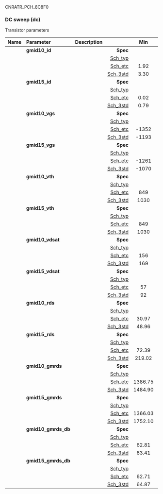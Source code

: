 CNRATR_PCH_8C8F0

### DC sweep (dc)

Transistor parameters



|**Name**|**Parameter**|**Description**| |**Min**|**Typ**|**Max**| Unit|
|:---|:---|:---|---:|:---:|:---:|:---:| ---:|
||**gmid10\_id** | | **Spec**  |  | **0.00** |  | **uA** |
| | | |<a href='results/dc_Sch_typical.html'>Sch_typ</a>| | 3.36 |  | |
| | | |<a href='results/dc_Sch_etc.html'>Sch_etc</a>|1.92 | 3.47 | 5.44 | |
| | | |<a href='results/dc_Sch_mc.html'>Sch_3std</a>|3.30 | 3.35 | 3.40 | |
||**gmid15\_id** | | **Spec**  |  | **0.00** |  | **uA** |
| | | |<a href='results/dc_Sch_typical.html'>Sch_typ</a>| | 0.82 |  | |
| | | |<a href='results/dc_Sch_etc.html'>Sch_etc</a>|0.02 | 0.99 | 1.85 | |
| | | |<a href='results/dc_Sch_mc.html'>Sch_3std</a>|0.79 | 0.81 | 0.83 | |
||**gmid10\_vgs** | | **Spec**  |  | **0** |  | **mV** |
| | | |<a href='results/dc_Sch_typical.html'>Sch_typ</a>| | -1189 |  | |
| | | |<a href='results/dc_Sch_etc.html'>Sch_etc</a>|-1352 | -1159 | -952 | |
| | | |<a href='results/dc_Sch_mc.html'>Sch_3std</a>|-1193 | -1189 | -1186 | |
||**gmid15\_vgs** | | **Spec**  |  | **0** |  | **mV** |
| | | |<a href='results/dc_Sch_typical.html'>Sch_typ</a>| | -1065 |  | |
| | | |<a href='results/dc_Sch_etc.html'>Sch_etc</a>|-1261 | -1020 | -596 | |
| | | |<a href='results/dc_Sch_mc.html'>Sch_3std</a>|-1070 | -1065 | -1059 | |
||**gmid10\_vth** | | **Spec**  |  | **0** |  | **mV** |
| | | |<a href='results/dc_Sch_typical.html'>Sch_typ</a>| | 1033 |  | |
| | | |<a href='results/dc_Sch_etc.html'>Sch_etc</a>|849 | 1009 | 1169 | |
| | | |<a href='results/dc_Sch_mc.html'>Sch_3std</a>|1030 | 1034 | 1038 | |
||**gmid15\_vth** | | **Spec**  |  | **0** |  | **mV** |
| | | |<a href='results/dc_Sch_typical.html'>Sch_typ</a>| | 1033 |  | |
| | | |<a href='results/dc_Sch_etc.html'>Sch_etc</a>|849 | 1009 | 1169 | |
| | | |<a href='results/dc_Sch_mc.html'>Sch_3std</a>|1030 | 1034 | 1038 | |
||**gmid10\_vdsat** | | **Spec**  |  | **0** |  | **mV** |
| | | |<a href='results/dc_Sch_typical.html'>Sch_typ</a>| | 170 |  | |
| | | |<a href='results/dc_Sch_etc.html'>Sch_etc</a>|156 | 168 | 176 | |
| | | |<a href='results/dc_Sch_mc.html'>Sch_3std</a>|169 | 170 | 170 | |
||**gmid15\_vdsat** | | **Spec**  |  | **0** |  | **mV** |
| | | |<a href='results/dc_Sch_typical.html'>Sch_typ</a>| | 93 |  | |
| | | |<a href='results/dc_Sch_etc.html'>Sch_etc</a>|57 | 93 | 111 | |
| | | |<a href='results/dc_Sch_mc.html'>Sch_3std</a>|92 | 93 | 94 | |
||**gmid10\_rds** | | **Spec**  |  | **0.00** |  | **MOhm** |
| | | |<a href='results/dc_Sch_typical.html'>Sch_typ</a>| | 49.70 |  | |
| | | |<a href='results/dc_Sch_etc.html'>Sch_etc</a>|30.97 | 59.93 | 94.86 | |
| | | |<a href='results/dc_Sch_mc.html'>Sch_3std</a>|48.96 | 49.71 | 50.47 | |
||**gmid15\_rds** | | **Spec**  |  | **0.00** |  | **MOhm** |
| | | |<a href='results/dc_Sch_typical.html'>Sch_typ</a>| | 224.53 |  | |
| | | |<a href='results/dc_Sch_etc.html'>Sch_etc</a>|72.39 | 458.95 | 5214.43 | |
| | | |<a href='results/dc_Sch_mc.html'>Sch_3std</a>|219.02 | 225.46 | 231.90 | |
||**gmid10\_gmrds** | | **Spec**  |  | **0.00** |  | **V** |
| | | |<a href='results/dc_Sch_typical.html'>Sch_typ</a>| | 1488.38 |  | |
| | | |<a href='results/dc_Sch_etc.html'>Sch_etc</a>|1386.75 | 1467.19 | 1555.63 | |
| | | |<a href='results/dc_Sch_mc.html'>Sch_3std</a>|1484.90 | 1488.34 | 1491.78 | |
||**gmid15\_gmrds** | | **Spec**  |  | **0.00** |  | **V** |
| | | |<a href='results/dc_Sch_typical.html'>Sch_typ</a>| | 1765.10 |  | |
| | | |<a href='results/dc_Sch_etc.html'>Sch_etc</a>|1366.03 | 1733.14 | 2003.05 | |
| | | |<a href='results/dc_Sch_mc.html'>Sch_3std</a>|1752.10 | 1763.67 | 1775.25 | |
||**gmid10\_gmrds\_db** | | **Spec**  |  | **0.00** |  | **dB** |
| | | |<a href='results/dc_Sch_typical.html'>Sch_typ</a>| | 63.43 |  | |
| | | |<a href='results/dc_Sch_etc.html'>Sch_etc</a>|62.81 | 63.29 | 63.79 | |
| | | |<a href='results/dc_Sch_mc.html'>Sch_3std</a>|63.41 | 63.43 | 63.46 | |
||**gmid15\_gmrds\_db** | | **Spec**  |  | **0.00** |  | **dB** |
| | | |<a href='results/dc_Sch_typical.html'>Sch_typ</a>| | 64.93 |  | |
| | | |<a href='results/dc_Sch_etc.html'>Sch_etc</a>|62.71 | 64.75 | 66.03 | |
| | | |<a href='results/dc_Sch_mc.html'>Sch_3std</a>|64.87 | 64.93 | 64.98 | |

